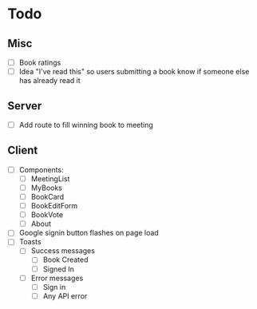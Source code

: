 # Todo

## Misc

- [ ] Book ratings
- [ ] Idea "I've read this" so users submitting a book know if someone else has already read it

## Server

- [ ] Add route to fill winning book to meeting

## Client

- [ ] Components:
  - [ ] MeetingList
  - [ ] MyBooks
  - [ ] BookCard
  - [ ] BookEditForm
  - [ ] BookVote
  - [ ] About
- [ ] Google signin button flashes on page load
- [ ] Toasts
  - [ ] Success messages
    - [ ] Book Created
    - [ ] Signed In
  - [ ] Error messages
    - [ ] Sign in
    - [ ] Any API error
